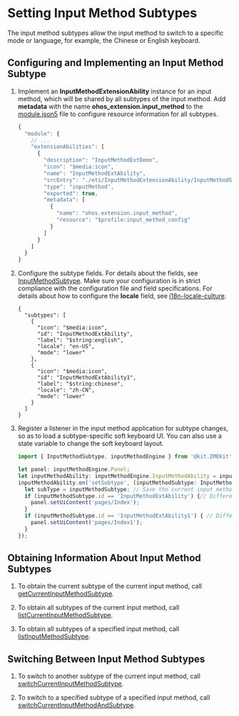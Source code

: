 # Setting Input Method Subtypes
<!--Kit: IME Kit-->
<!--Subsystem: MiscServices-->
<!--Owner: @illybyy-->
<!--Designer: @andeszhang-->
<!--Tester: @murphy1984-->
<!--Adviser: @zhang_yixin13-->

The input method subtypes allow the input method to switch to a specific mode or language, for example, the Chinese or English keyboard.

## Configuring and Implementing an Input Method Subtype

1. Implement an **InputMethodExtensionAbility** instance for an input method, which will be shared by all subtypes of the input method. Add **metadata** with the name **ohos_extension.input_method** to the [module.json5](../quick-start/module-configuration-file.md) file to configure resource information for all subtypes.
   ```ts
   {
     "module": {
       // ...
       "extensionAbilities": [
         {
           "description": "InputMethodExtDemo",
           "icon": "$media:icon",
           "name": "InputMethodExtAbility",
           "srcEntry": "./ets/InputMethodExtensionAbility/InputMethodService.ts",
           "type": "inputMethod",
           "exported": true,
           "metadata": [
             {
               "name": "ohos.extension.input_method",
               "resource": "$profile:input_method_config"
             }
           ]
         }
       ]
     }
   }
   ```
   
2. Configure the subtype fields. For details about the fields, see [InputMethodSubtype](../reference/apis-ime-kit/js-apis-inputmethod-subtype.md#inputmethodsubtype). Make sure your configuration is in strict compliance with the configuration file and field specifications. For details about how to configure the **locale** field, see [i18n-locale-culture](.././internationalization/i18n-locale-culture.md#how-it-works).
   ```
   {
     "subtypes": [
       {
         "icon": "$media:icon",
         "id": "InputMethodExtAbility",
         "label": "$string:english",
         "locale": "en-US",
         "mode": "lower"
       },
       {
         "icon": "$media:icon",
         "id": "InputMethodExtAbility1",
         "label": "$string:chinese",
         "locale": "zh-CN",
         "mode": "lower"
       }
     ]
   }
   ```
   
3. Register a listener in the input method application for subtype changes, so as to load a subtype-specific soft keyboard UI. You can also use a state variable to change the soft keyboard layout.

   ```ts
   import { InputMethodSubtype, inputMethodEngine } from '@kit.IMEKit';
   
   let panel: inputMethodEngine.Panel;
   let inputMethodAbility: inputMethodEngine.InputMethodAbility = inputMethodEngine.getInputMethodAbility();
   inputMethodAbility.on('setSubtype', (inputMethodSubtype: InputMethodSubtype) => {
     let subType = inputMethodSubtype; // Save the current input method subtype. You can also change the state variable value here, based on which different layouts are displayed.
     if (inputMethodSubtype.id == 'InputMethodExtAbility') {// Different soft keyboard UIs are loaded according to the subtype.
       panel.setUiContent('pages/Index'); 
     }
     if (inputMethodSubtype.id == 'InputMethodExtAbility1') { // Different soft keyboard UIs are loaded according to the subtype.
       panel.setUiContent('pages/Index1');
     }
   });
   ```

## Obtaining Information About Input Method Subtypes

1. To obtain the current subtype of the current input method, call [getCurrentInputMethodSubtype](../reference/apis-ime-kit/js-apis-inputmethod.md#inputmethodgetcurrentinputmethodsubtype9).

2. To obtain all subtypes of the current input method, call [listCurrentInputMethodSubtype](../reference/apis-ime-kit/js-apis-inputmethod.md#listcurrentinputmethodsubtype9).

3. To obtain all subtypes of a specified input method, call [listInputMethodSubtype](../reference/apis-ime-kit/js-apis-inputmethod.md#listinputmethodsubtype9).


## Switching Between Input Method Subtypes

1. To switch to another subtype of the current input method, call [switchCurrentInputMethodSubtype](../reference/apis-ime-kit/js-apis-inputmethod.md#inputmethodswitchcurrentinputmethodsubtype9).

2. To switch to a specified subtype of a specified input method, call [switchCurrentInputMethodAndSubtype](../reference/apis-ime-kit/js-apis-inputmethod.md#inputmethodswitchcurrentinputmethodandsubtype9).
